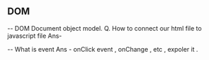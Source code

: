 ## DOM
-- DOM Document object model.
Q. How to connect our html file to javascript file 
Ans- <script>
     // write your js 
     </script>

-- What is event 
 Ans - onClick event , onChange , etc , expoler it .
      
